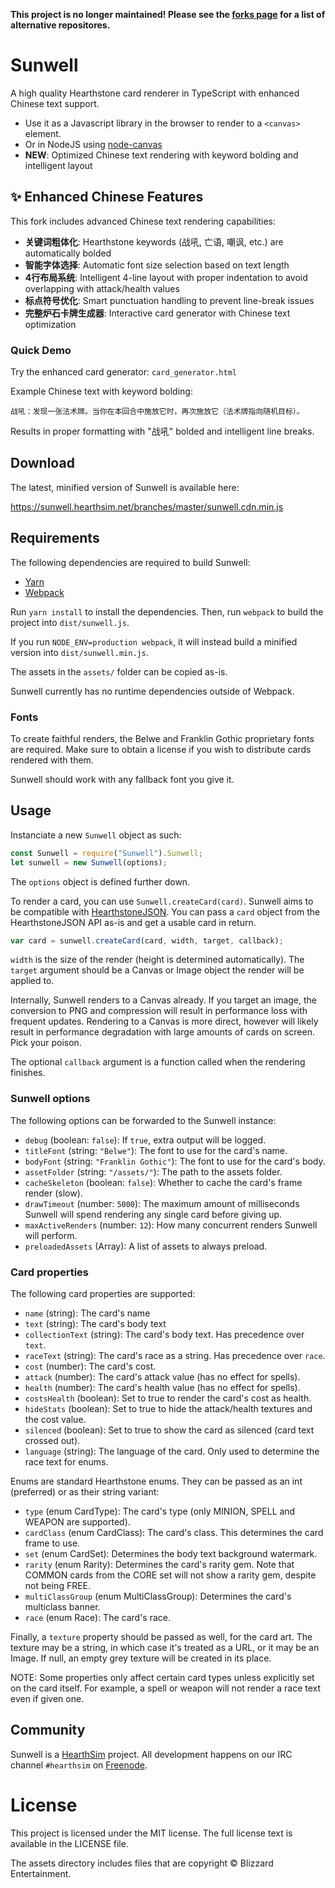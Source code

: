 **This project is no longer maintained! Please see the [forks page](https://github.com/HearthSim/Sunwell/network) for a list of alternative repositores.**

# Sunwell

A high quality Hearthstone card renderer in TypeScript with enhanced Chinese text support.

* Use it as a Javascript library in the browser to render to a `<canvas>` element.
* Or in NodeJS using [node-canvas](https://github.com/Automattic/node-canvas)
* **NEW**: Optimized Chinese text rendering with keyword bolding and intelligent layout

## ✨ Enhanced Chinese Features

This fork includes advanced Chinese text rendering capabilities:

- **关键词粗体化**: Hearthstone keywords (战吼, 亡语, 嘲讽, etc.) are automatically bolded
- **智能字体选择**: Automatic font size selection based on text length
- **4行布局系统**: Intelligent 4-line layout with proper indentation to avoid overlapping with attack/health values
- **标点符号优化**: Smart punctuation handling to prevent line-break issues
- **完整炉石卡牌生成器**: Interactive card generator with Chinese text optimization

### Quick Demo

Try the enhanced card generator: `card_generator.html`

Example Chinese text with keyword bolding:
```
战吼：发现一张法术牌。当你在本回合中施放它时，再次施放它（法术牌指向随机目标）。
```

Results in proper formatting with "战吼" bolded and intelligent line breaks.


## Download

The latest, minified version of Sunwell is available here:

https://sunwell.hearthsim.net/branches/master/sunwell.cdn.min.js


## Requirements

The following dependencies are required to build Sunwell:

- [Yarn](https://github.com/yarnpkg/yarn)
- [Webpack](https://github.com/webpack/webpack)

Run `yarn install` to install the dependencies. Then, run `webpack` to build
the project into `dist/sunwell.js`.

If you run `NODE_ENV=production webpack`, it will instead build a minified
version into `dist/sunwell.min.js`.

The assets in the `assets/` folder can be copied as-is.

Sunwell currently has no runtime dependencies outside of Webpack.


### Fonts

To create faithful renders, the Belwe and Franklin Gothic proprietary fonts are required.
Make sure to obtain a license if you wish to distribute cards rendered with them.

Sunwell should work with any fallback font you give it.


## Usage

Instanciate a new `Sunwell` object as such:

```js
const Sunwell = require("Sunwell").Sunwell;
let sunwell = new Sunwell(options);
```

The `options` object is defined further down.

To render a card, you can use `Sunwell.createCard(card)`.
Sunwell aims to be compatible with [HearthstoneJSON](https://hearthstonejson.com).
You can pass a `card` object from the HearthstoneJSON API as-is and get a usable card in return.


```js
var card = sunwell.createCard(card, width, target, callback);
```

`width` is the size of the render (height is determined automatically).
The `target` argument should be a Canvas or Image object the render will be applied to.

Internally, Sunwell renders to a Canvas already. If you target an image, the conversion
to PNG and compression will result in performance loss with frequent updates.
Rendering to a Canvas is more direct, however will likely result in performance degradation
with large amounts of cards on screen. Pick your poison.

The optional `callback` argument is a function called when the rendering finishes.


### Sunwell options

The following options can be forwarded to the Sunwell instance:

- `debug` (boolean: `false`): If `true`, extra output will be logged.
- `titleFont` (string: `"Belwe"`): The font to use for the card's name.
- `bodyFont` (string: `"Franklin Gothic"`): The font to use for the card's body.
- `assetFolder` (string: `"/assets/"`): The path to the assets folder.
- `cacheSkeleton` (boolean: `false`): Whether to cache the card's frame render (slow).
- `drawTimeout` (number: `5000`): The maximum amount of milliseconds Sunwell will spend
  rendering any single card before giving up.
- `maxActiveRenders` (number: `12`): How many concurrent renders Sunwell will perform.
- `preloadedAssets` (Array<string>): A list of assets to always preload.


### Card properties

The following card properties are supported:

- `name` (string): The card's name
- `text` (string): The card's body text
- `collectionText` (string): The card's body text. Has precedence over `text`.
- `raceText` (string): The card's race as a string. Has precedence over `race`.
- `cost` (number): The card's cost.
- `attack` (number): The card's attack value (has no effect for spells).
- `health` (number): The card's health value (has no effect for spells).
- `costsHealth` (boolean): Set to true to render the card's cost as health.
- `hideStats` (boolean): Set to true to hide the attack/health textures and the cost value.
- `silenced` (boolean): Set to true to show the card as silenced (card text crossed out).
- `language` (string): The language of the card. Only used to determine the race text for enums.


Enums are standard Hearthstone enums. They can be passed as an int (preferred) or as their
string variant:

- `type` (enum CardType): The card's type (only MINION, SPELL and WEAPON are supported).
- `cardClass` (enum CardClass): The card's class. This determines the card frame to use.
- `set` (enum CardSet): Determines the body text background watermark.
- `rarity` (enum Rarity): Determines the card's rarity gem. Note that COMMON cards from the
  CORE set will not show a rarity gem, despite not being FREE.
- `multiClassGroup` (enum MultiClassGroup): Determines the card's multiclass banner.
- `race` (enum Race): The card's race.

Finally, a `texture` property should be passed as well, for the card art. The texture may be
a string, in which case it's treated as a URL, or it may be an Image. If null, an empty grey
texture will be created in its place.

NOTE: Some properties only affect certain card types unless explicitly set on the card
itself. For example, a spell or weapon will not render a race text even if given one.


## Community

Sunwell is a [HearthSim](https://hearthsim.info) project. All development
happens on our IRC channel `#hearthsim` on [Freenode](https://freenode.net).


# License

This project is licensed under the MIT license. The full license text is
available in the LICENSE file.

The assets directory includes files that are copyright © Blizzard Entertainment.

